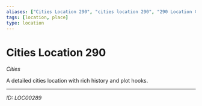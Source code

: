 ```yaml
---
aliases: ["Cities Location 290", "cities location 290", "290 Location Cities"]
tags: [location, place]
type: location
---
```


# Cities Location 290

*Cities*

A detailed cities location with rich history and plot hooks.

---
*ID: LOC00289*